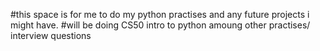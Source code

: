 #this space is for me to do my python practises and any future projects i might have.
#will be doing CS50 intro to python amoung other practises/ interview questions
